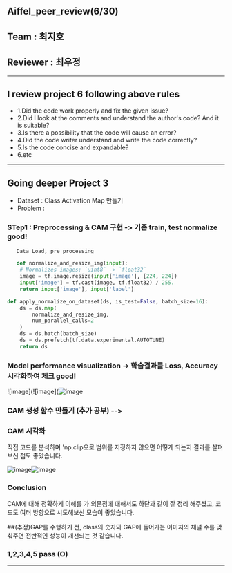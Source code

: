 ## Aiffel_peer_review(6/30)
## Team : 최지호
## Reviewer : 최우정
-----------------------------------------------------------------------
## I review project 6 following above rules
- 1.Did the code work properly and fix the given issue?
- 2.Did I look at the comments and understand the author's code? And it is suitable?
- 3.Is there a possibility that the code will cause an error?
- 4.Did the code writer understand and write the code correctly?
- 5.Is the code concise and expandable?
- 6.etc
-----------------------------------------------------------------------
## Going deeper Project 3
- Dataset : Class Activation Map 만들기 
- Problem : 

### STep1 : Preprocessing & CAM 구현 -> 기존 train, test normalize good!

```python
   Data Load, pre processing 

   def normalize_and_resize_img(input):
    # Normalizes images: `uint8` -> `float32`
    image = tf.image.resize(input['image'], [224, 224])
    input['image'] = tf.cast(image, tf.float32) / 255.
    return input['image'], input['label']

def apply_normalize_on_dataset(ds, is_test=False, batch_size=16):
    ds = ds.map(
        normalize_and_resize_img,
        num_parallel_calls=2
    )
    ds = ds.batch(batch_size)
    ds = ds.prefetch(tf.data.experimental.AUTOTUNE)
    return ds
```


### Model performance visualization -> 학습결과를 Loss, Accuracy 시각화하여 체크 good!
![image](![image](![image](https://github.com/201710808/AIFFELproject/assets/127918850/2240976f-bcb0-4c3c-9566-52351222890c)


### CAM 생성 함수 만들기 (추가 공부) -->

### CAM  시각화
직접 코드를 분석하며 'np.clip으로 범위를 지정하지 않으면 어떻게 되는지 결과를 살펴보신  점도 좋았습니다. 

![image](![image]())![image](https://github.com/201710808/AIFFELproject/assets/127918850/719a0a3a-26b5-4f4f-b163-a8cb9c9b6331)


### Conclusion

CAM에 대해 정확하게 이해를 가
의문점에 대해서도 하단과 같이 잘 정리 해주셨고, 코드도 여러 방향으로 시도해보신 모습이 좋았습니다. 

##(추정)GAP를 수행하기 전, class의 숫자와 GAP에 들어가는 이미지의 채널 수를 맞춰주면 전반적인 성능이 개선되는 것 같습니다.


### 1,2,3,4,5 pass (O)  
-----------------------------------------------------------------------
